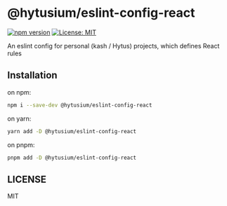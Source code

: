 # @hytusium/eslint-config-react

[![npm version](https://badge.fury.io/js/@hytusium%2Feslint-config-react.svg)](https://badge.fury.io/js/@hytusium%2Feslint-config-react)
[![License: MIT](https://img.shields.io/badge/License-MIT-yellow.svg)](https://opensource.org/licenses/MIT)

An eslint config for personal (kash / Hytus) projects, which defines React rules

## Installation

on npm:

```sh
npm i --save-dev @hytusium/eslint-config-react
```

on yarn:

```sh
yarn add -D @hytusium/eslint-config-react
```

on pnpm:

```sh
pnpm add -D @hytusium/eslint-config-react
```

## LICENSE

MIT
